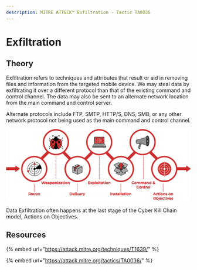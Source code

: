 ```yaml
---
description: MITRE ATT&CK™ Exfiltration - Tactic TA0036
---
```


# Exfiltration

## Theory

Exfiltration refers to techniques and attributes that result or aid in removing files and information from the targeted mobile device. We may steal data by exfiltrating it over a different protocol than that of the existing command and control channel. The data may also be sent to an alternate network location from the main command and control server.

Alternate protocols include FTP, SMTP, HTTP/S, DNS, SMB, or any other network protocol not being used as the main command and control channel.

![](../../.gitbook/assets/spaces2Fuploads2Fweaponization.png)

Data Exfiltration often happens at the last stage of the Cyber Kill Chain model, Actions on Objectives.

## Resources

{% embed url="https://attack.mitre.org/techniques/T1639/" %}

{% embed url="https://attack.mitre.org/tactics/TA0036/" %}
